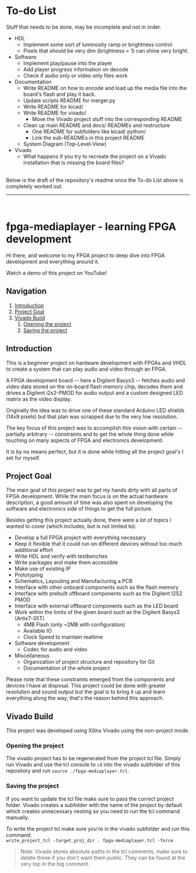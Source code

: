 
# To-do List

Stuff that needs to be done, may be incomplete and not in order.

- HDL
  - Implement some sort of luminosity ramp or brightness control
  - Pixels that should be very dim (brightness = 1) can shine very bright.
- Software
  - Implement play/pause into the player
  - Add player progress information on decode
  - Check if audio only or video only files work
- Documentation
  - Write README on how to encode and load up the media file into the board's flash and play it back.
  - Update scripts README for merger.py
  - Write README for kicad/
  - Write README for vivado/
    - Move the Vivado project stuff into the corresponding README
  - Clean up main README and docs/ READMEs and restructure
    - One README for subfolders like kicad/ python/
    - Link the sub-READMEs in this project README
  - System Diagram (Top-Level-View)
- Vivado
  - What happens if you try to recreate the project on a Vivado installation that is missing the board files?

<br>
Below is the draft of the repository's readme once the To-do List above is completely worked out.

___
<br>

# fpga-mediaplayer - learning FPGA development

Hi there, and welcome to my FPGA project to deep dive into FPGA development and everything around it.

Watch a demo of this project on YouTube!

## Navigation
1. [Introduction](#introduction)
2. [Project Goal](#project-goal)
3. [Vivado Build](#vivado-build)
   1. [Opening the project](#opening-the-project)
   2. [Saving the project](#saving-the-project)

## Introduction

This is a beginner project on hardware development with FPGAs and VHDL to create a system that can
play audio and video through an FPGA.

A FPGA development board -- here a Digilent Basys3 -- fetches audio and video data stored on the on-board
flash memory chip, decodes them and drives a Digilent i2s2-PMOD for audio output and a custom designed
LED matrix as the video display.

Originally the idea was to drive one of these standard Arduino LED shields (14x9 pixels) but that plan
was scrapped due to the very low resolution.

The key focus of this project was to accomplish this vision with certain -- partially arbitrary -- constraints
and to get the whole thing done while touching on many aspects of FPGA and electronics development.

It is by no means perfect, but it is done while hitting all the project goal's I set for myself.

## Project Goal

The main goal of this project was to get my hands dirty with all parts of FPGA development.
While the main focus is on the actual hardware description, a good amount of time was also spent
on developing the software and electronics side of things to get the full picture.

Besides getting this project actually done,
there were a lot of topics I wanted to cover (which includes, but is not limited to):
- Develop a full FPGA project with everything necessary
- Keep it flexible that it could run on different devices without too much additional effort
- Write HDL and verify with testbenches
- Write packages and make them accessible
- Make use of existing IP
- Prototyping
- Schematics, Layouting and Manufacturing a PCB
- Interface with other onboard components such as the flash memory
- Interface with prebuilt offboard components such as the Digilent I2S2 PMOD
- Interface with external offboard components such as the LED board
- Work within the limits of the given board such as the Digilent Basys3 (Artix7-35T)
  - 4MB Flash (only ~2MB with configuration)
  - Available IO
  - Clock Speed to maintain realtime
- Software development
  - Codec for audio and video
- Miscellaneous
  - Organization of project structure and repository for Git
  - Documentation of the whole project

Please note that these constraints emerged from the components and devices I have at disposal.
This project could be done with greater resolution and sound output but the goal is to bring it up
and learn everything along the way, that's the reason behind this approach.

## Vivado Build

This project was developed using Xilinx Vivado using the non-project mode.

### Opening the project
The vivado project has to be regenerated from the project tcl file.
Simply run Vivado and use the tcl console to `cd` into the vivado subfolder of this repository and run `source ./fpga-mediaplayer.tcl`.

### Saving the project
If you want to update the tcl file make sure to pass the correct project folder.
Vivado creates a subfolder with the name of the project by default which creates unnecessary nesting so you need to run the tcl command manually.

To write the project tcl make sure you're in the vivado subfolder and run this command:<br>`write_project_tcl -target_proj_dir . fpga-mediaplayer.tcl -force`

> Note: Vivado stores absolute paths in the tcl comments, make sure to delete those if you don't want them public.
They can be found at the very top in the big comment.
